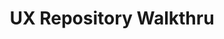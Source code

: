 ---
layout: post
title:  "UX Repository Walkthru"
#date:   2024-10-18 18:38:16 -0600
categories: jekyll update
---
